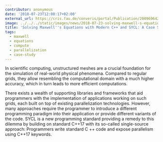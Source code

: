 ```yaml
---
contributor: anonymous
date: '2018-07-23T12:08:17+02:00'
external_url: https://cris.fau.de/converis/portal/Publication/200969642?auxfun=&lang=en_GB
image: ../../../static/images/news/2018-07-23-solving-maxwell-s-equations-with-modern-c-and-sycl-a-case-study.webp
title: 'Solving Maxwell''s Equations with Modern C++ and SYCL: A Case Study'
tags:
  - maxwell
  - equations
  - compute
  - parallelization
  - case-study
---
```


In scientific computing, unstructured meshes are a crucial foundation for the simulation of real-world physical
phenomena. Compared to regular grids, they allow resembling the computational domain with a much higher accuracy, which
in turn leads to more efficient computations.

There exists a wealth of supporting libraries and frameworks that aid programmers with the implementation of
applications working on such grids, each built on top of existing parallelization technologies. However, many approaches
require the programmer to introduce a different programming paradigm into their application or provide different
variants of the code. SYCL is a new programming standard providing a remedy to this dilemma by building on standard
C++17 with its so-called single-source approach: Programmers write standard C ++ code and expose parallelism using C++17
keywords.
